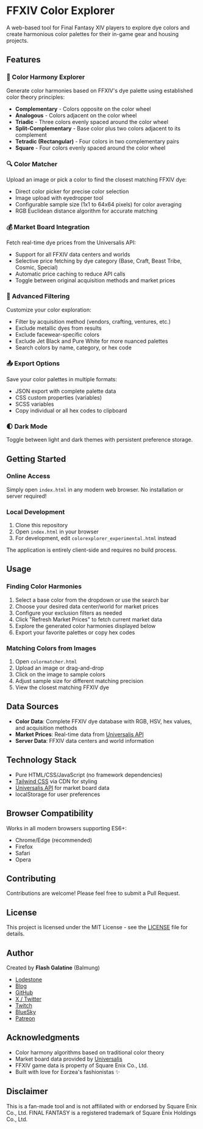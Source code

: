 # FFXIV Color Explorer

A web-based tool for Final Fantasy XIV players to explore dye colors and create harmonious color palettes for their in-game gear and housing projects.

## Features

### 🎨 Color Harmony Explorer
Generate color harmonies based on FFXIV's dye palette using established color theory principles:
- **Complementary** - Colors opposite on the color wheel
- **Analogous** - Colors adjacent on the color wheel
- **Triadic** - Three colors evenly spaced around the color wheel
- **Split-Complementary** - Base color plus two colors adjacent to its complement
- **Tetradic (Rectangular)** - Four colors in two complementary pairs
- **Square** - Four colors evenly spaced around the color wheel

### 🔍 Color Matcher
Upload an image or pick a color to find the closest matching FFXIV dye:
- Direct color picker for precise color selection
- Image upload with eyedropper tool
- Configurable sample size (1x1 to 64x64 pixels) for color averaging
- RGB Euclidean distance algorithm for accurate matching

### 💰 Market Board Integration
Fetch real-time dye prices from the Universalis API:
- Support for all FFXIV data centers and worlds
- Selective price fetching by dye category (Base, Craft, Beast Tribe, Cosmic, Special)
- Automatic price caching to reduce API calls
- Toggle between original acquisition methods and market prices

### 🎯 Advanced Filtering
Customize your color exploration:
- Filter by acquisition method (vendors, crafting, ventures, etc.)
- Exclude metallic dyes from results
- Exclude facewear-specific colors
- Exclude Jet Black and Pure White for more nuanced palettes
- Search colors by name, category, or hex code

### 📤 Export Options
Save your color palettes in multiple formats:
- JSON export with complete palette data
- CSS custom properties (variables)
- SCSS variables
- Copy individual or all hex codes to clipboard

### 🌓 Dark Mode
Toggle between light and dark themes with persistent preference storage.

## Getting Started

### Online Access
Simply open `index.html` in any modern web browser. No installation or server required!

### Local Development
1. Clone this repository
2. Open `index.html` in your browser
3. For development, edit `colorexplorer_experimental.html` instead

The application is entirely client-side and requires no build process.

## Usage

### Finding Color Harmonies
1. Select a base color from the dropdown or use the search bar
2. Choose your desired data center/world for market prices
3. Configure your exclusion filters as needed
4. Click "Refresh Market Prices" to fetch current market data
5. Explore the generated color harmonies displayed below
6. Export your favorite palettes or copy hex codes

### Matching Colors from Images
1. Open `colormatcher.html`
2. Upload an image or drag-and-drop
3. Click on the image to sample colors
4. Adjust sample size for different matching precision
5. View the closest matching FFXIV dye

## Data Sources

- **Color Data**: Complete FFXIV dye database with RGB, HSV, hex values, and acquisition methods
- **Market Prices**: Real-time data from [Universalis API](https://universalis.app/)
- **Server Data**: FFXIV data centers and world information

## Technology Stack

- Pure HTML/CSS/JavaScript (no framework dependencies)
- [Tailwind CSS](https://tailwindcss.com/) via CDN for styling
- [Universalis API](https://universalis.app/) for market board data
- localStorage for user preferences

## Browser Compatibility

Works in all modern browsers supporting ES6+:
- Chrome/Edge (recommended)
- Firefox
- Safari
- Opera

## Contributing

Contributions are welcome! Please feel free to submit a Pull Request.

## License

This project is licensed under the MIT License - see the [LICENSE](LICENSE) file for details.

## Author

Created by **Flash Galatine** (Balmung)

- [Lodestone](https://na.finalfantasyxiv.com/lodestone/character/7677106/)
- [Blog](https://blog.projectgalatine.com/)
- [GitHub](https://github.com/FlashGalatine)
- [X / Twitter](https://x.com/AsheJunius)
- [Twitch](https://www.twitch.tv/flashgalatine)
- [BlueSky](https://bsky.app/profile/flashgalatine.bsky.social)
- [Patreon](https://patreon.com/ProjectGalatine)

## Acknowledgments

- Color harmony algorithms based on traditional color theory
- Market board data provided by [Universalis](https://universalis.app/)
- FFXIV game data is property of Square Enix Co., Ltd.
- Built with love for Eorzea's fashionistas ✨

## Disclaimer

This is a fan-made tool and is not affiliated with or endorsed by Square Enix Co., Ltd. FINAL FANTASY is a registered trademark of Square Enix Holdings Co., Ltd.
